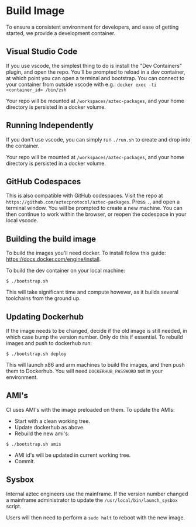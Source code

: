 # Build Image

To ensure a consistent environment for developers, and ease of getting started, we provide a development container.

## Visual Studio Code

If you use vscode, the simplest thing to do is install the "Dev Containers" plugin, and open the repo.
You'll be prompted to reload in a dev container, at which point you can open a terminal and bootstrap.
You can connect to your container from outside vscode with e.g.: `docker exec -ti <container_id> /bin/zsh`

Your repo will be mounted at `/workspaces/aztec-packages`, and your home directory is persisted in a docker volume.

## Running Independently

If you don't use vscode, you can simply run `./run.sh` to create and drop into the container.

Your repo will be mounted at `/workspaces/aztec-packages`, and your home directory is persisted in a docker volume.

## GitHub Codespaces

This is also compatible with GitHub codespaces. Visit the repo at `https://github.com/aztecprotocol/aztec-packages`.
Press `.`, and open a terminal window. You will be prompted to create a new machine.
You can then continue to work within the browser, or reopen the codespace in your local vscode.

## Building the build image

To build the images you'll need docker. To install follow this guide: https://docs.docker.com/engine/install.

To build the dev container on your local machine:

```
$ ./bootstrap.sh
```

This will take significant time and compute however, as it builds several toolchains from the ground up.

## Updating Dockerhub

If the image needs to be changed, decide if the old image is still needed, in which case bump the version number.
Only do this if essential. To rebuild images and push to dockerhub run:

```
$ ./bootstrap.sh deploy
```

This will launch x86 and arm machines to build the images, and then push them to Dockerhub.
You will need `DOCKERHUB_PASSWORD` set in your environment.

## AMI's

CI uses AMI's with the image preloaded on them. To update the AMIs:

- Start with a clean working tree.
- Update dockerhub as above.
- Rebuild the new ami's:

```
$ ./bootstrap.sh amis
```

- AMI id's will be updated in current working tree.
- Commit.

## Sysbox

Internal aztec engineers use the mainframe.
If the version number changed a mainframe administrator to update the `/usr/local/bin/launch_sysbox` script.

Users will then need to perform a `sudo halt` to reboot with the new image.
